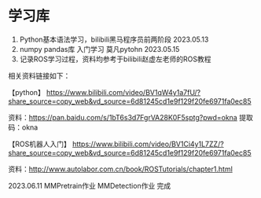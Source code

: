 # 学习库
1. Python基本语法学习，bilibili黑马程序员前两阶段 2023.05.13
2. numpy pandas库 入门学习 莫凡pytohn 2023.05.15
3. 记录ROS学习过程，资料均参考于bilibili赵虚左老师的ROS教程

相关资料链接如下：

【python】 https://www.bilibili.com/video/BV1qW4y1a7fU/?share_source=copy_web&vd_source=6d81245cd1e9f129f20fe6971fa0ec85

资料：https://pan.baidu.com/s/1bT6s3d7FgrVA28K0F5sptg?pwd=okna 提取码：okna 

【ROS机器人入门】 https://www.bilibili.com/video/BV1Ci4y1L7ZZ/?share_source=copy_web&vd_source=6d81245cd1e9f129f20fe6971fa0ec85

资料：http://www.autolabor.com.cn/book/ROSTutorials/chapter1.html

2023.06.11 MMPretrain作业  MMDetection作业 完成
